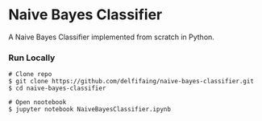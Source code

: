 # Naive Bayes Classifier 
A Naive Bayes Classifier implemented from scratch in Python.

### Run Locally 
``` 
# Clone repo
$ git clone https://github.com/delfifaing/naive-bayes-classifier.git
$ cd naive-bayes-classifier

# Open nootebook
$ jupyter notebook NaiveBayesClassifier.ipynb

